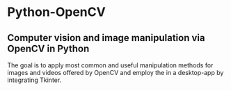 # Python-OpenCV
## Computer vision and image manipulation via OpenCV in Python

The goal is to apply most common and useful manipulation methods for images and videos offered by OpenCV and employ the in a desktop-app by integrating Tkinter.